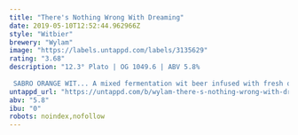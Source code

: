 ```yaml
---
title: "There's Nothing Wrong With Dreaming"
date: 2019-05-10T12:52:44.962966Z
style: "Witbier"
brewery: "Wylam"
image: "https://labels.untappd.com/labels/3135629"
rating: "3.68"
description: "12.3° Plato | OG 1049.6 | ABV 5.8%  SABRO ORANGE WIT... A mixed fermentation wit beer infused with fresh oranges, a sprinkle of crushed coriander and double dry hopped with SABRO. Brewed together with the Cheltenham Champs themselves... DEYA! Blooming with soft peachy esters and classic witbier phenols with subtle harmonised flourishes of zingy orange, coconut, lime and pepper."
untappd_url: "https://untappd.com/b/wylam-there-s-nothing-wrong-with-dreaming/3135629"
abv: "5.8"
ibu: "0"
robots: noindex,nofollow
---
```

